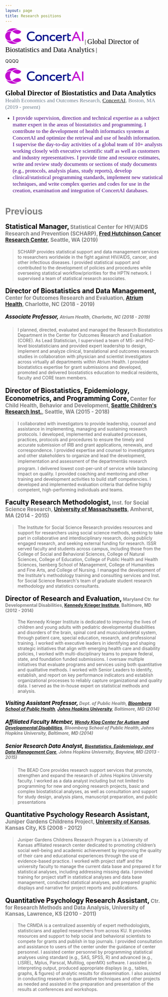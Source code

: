 ```yaml
---
layout: page
title: Research positions 
---
```


      
<img width="250" height="50" src="/assets/img/concertai2.png"> | <span style="color:black; font-family:Palatino; font-size:1.60em;">Global Director of Biostatistics and Data Analytics</span> | 


QQQQ

<p align="left">
  <img width="250" height="50" src="/assets/img/concertai2.png">
</p>    

<span style="color:black; font-family:Palatino; font-size:1.60em;">**Global Director of Biostatistics and Data Analytics**</span>     
<span style="color:slategrey; font-family:Palatino; font-size:1.25em;">Health Economics and Outcomes Research, [ConcertAI](https://www.concertai.com/), Boston, MA (2019 - present)</span>     
 
* <span style="color:Indigo; font-family:Palatino; font-size:1.25em;">I provide supervision, direction and technical expertise as a subject matter expert in the areas of biostatistics and programming. I contribute to the development of health informatics systems at ConcertAI and optimize the retrieval and use of health information. I supervise the day-to-day activities of a global team of 10+ analysts working closely with executive scientific staff as well as customers and industry representatives. I provide time and resource estimates, write and review study documents or sections of study documents (e.g., protocols, analysis plans, study reports), develop clinical/statistical programming standards, implement new statistical techniques, and write complex queries and codes for use in the creation, examination and integration of ConcertAI databases.</span> 

# <span style="color:grey">Previous</span> 
#### <span style="color:black; font-size:150%">**Statistical Manager**,</span> <span style="color:grey; font-size:120%"> Statistical Center for HIV/AIDS Research and Prevention (SCHARP), [Fred Hutchinson Cancer Research Center](http://www.fredhutch.org), Seattle, WA (2019)</span> 
  
> SCHARP provides statistical support and data management services to researchers worldwide in the fight against HIV/AIDS, cancer, and other infectious diseases. I provided statistical support and contributed to the development of policies and procedures while overseeing statistical workflow/priorities for the HPTN network. I supervised a team of statistical research associates.  

#### <span style="color:black; font-size:150%">**Director of Biostatistics and Data Management**,</span> <span style="color:grey; font-size:120%"> Center for Outcomes Research and Evaluation, [Atrium Health](https://atriumhealth.org), Charlotte, NC (2018 - 2019)</span>
##### <span style="color:black; font-size:120%">**Associate Professor**,</span> <span style="color:grey; font-size:100%">Atrium Health, Charlotte, NC (2018 - 2019)</span>   
  
> I planned, directed, evaluated and managed the Research Biostatistics Department in the Center for Outcomes Research and Evaluation (CORE). As Lead Statistician, I supervised a team of MS- and PhD-level biostatisticians and provided expert leadership to design, implement and analyze clinical, translational and outcomes research studies in collaboration with physician and scientist investigators across virtually all departments within Atrium Health. I provided biostatistics expertise for grant submissions and developed, promoted and delivered biostatistics education to medical residents, faculty and CORE team members.

#### <span style="color:black; font-size:150%">**Director of Biostatistics, Epidemiology, Econometrics, and Programming Core**,</span> <span style="color:grey; font-size:120%"> Center for Child Health, Behavior and Development, [Seattle Children's Research Inst.](https://www.seattlechildrens.org/research), Seattle, WA (2015 - 2018)</span>

> I collaborated with investigators to provide leadership, counsel and assistance in implementing, managing and sustaining research protocols. I developed, implemented and evaluated processes, practices, protocols and procedures to ensure the timely and accurate submission of IRB and grant applications, renewals, and correspondence. I provided expertise and counsel to investigators and other stakeholders to organize and lead the development, implementation and assessment of the departmentâs research program. I delivered lowest cost-per-unit of service while balancing impact on quality. I provided coaching and mentoring and other training and development activities to build staff competencies. I developed and implemented evaluation criteria that define highly competent, high-performing individuals and teams.

#### <span style="color:black; font-size:150%">**Faculty Research Methodologist**,</span> <span style="color:grey; font-size:120%"> Inst. for Social Science Research, [University of Massachusetts](https://www.umass.edu), Amherst, MA (2014 - 2015)</span>

> The Institute for Social Science Research provides resources and support for researchers using social science methods, seeking to take part in collaborative and interdisciplinary research, doing publicly engaged research, and seeking external funding for research. ISSR served faculty and students across campus, including those from the College of Social and Behavioral Sciences, College of Natural Sciences, College of Education, College of Public Health and Health Sciences, Isenberg School of Management, College of Humanities and Fine Arts, and College of Nursing. I managed the development of the Institute's methodology training and consulting services and Inst. for Social Science Research's team of graduate student research methodology and statistics consultants. 

#### <span style="color:black; font-size:150%">**Director of Research and Evaluation**,</span> <span style="color:grey; font-size:100%"> Maryland Ctr. for Developmental Disabilities, [Kennedy Krieger Institute](https://www.kennedykrieger.org), Baltimore, MD (2012 - 2014)</span>

> The Kennedy Krieger Institute is dedicated to improving the lives of children and young adults with pediatric developmental disabilities and disorders of the brain, spinal cord and musculoskeletal system, through patient care, special education, research, and professional training. I worked with executive leaders in identifying and shaping strategic initiatives that align with emerging health care and disability policies, I worked with multi-disciplinary teams to prepare federal, state, and foundation funded submissions. I oversaw multiple initiatives that evaluate programs and services using both quantitative and qualitative methods. I worked with Senior Leaders to identify, establish, and report on key performance indicators and establish organizational processes to reliably capture organizational and quality data. I served as the in-house expert on statistical methods and analysis.

##### <span style="color:black; font-size:120%">**Visiting Assistant Professor**,</span> <span style="color:grey; font-size:100%"> Dept. of Public Health, [Bloomberg School of Public Health](https://www.jhsph.edu/), [Johns Hopkins University](https://www.jhu.edu), Baltimore, MD (2014)</span>

##### <span style="color:black; font-size:120%">**Affiliated Faculty Member**,</span> <span style="color:grey; font-size:100%"> [Wendy Klag Center for Autism and Developmental Disabilities](https://www.jhsph.edu/research/centers-and-institutes/wendy-klag-center-for-autism-and-developmental-disabilities/), Bloomberg School of Public Health, Johns Hopkins University, Baltimore, MD (2014) </span>

##### <span style="color:black; font-size:120%">**Senior Research Data Analyst**,</span> <span style="color:grey; font-size:100%"> [Biostatistics, Epidemiology, and Data Management Core](http://beadcore.jhu.edu/), Johns Hopkins University, Bayview, MD (2013 - 2015) </span> 
  
> The BEAD Core provides research support services that promote, strengthen and expand the research of Johns Hopkins University faculty. I worked as a data analyst including but not limited to programming for new and ongoing research projects, basic and complex biostatistical analyses, as well as consultation and support for study design, analysis plans, manuscript preparation, and public presentations

#### <span style="color:black; font-size:150%">**Quantitative Psychology Research Assistant**,</span> <span style="color:grey; font-size:120%"> Juniper Gardens Childrens Project, [University of Kansas](https://www.ku.edu), Kansas City, KS (2008 - 2012)</span>

> Juniper Gardens Childrens Research Program is a University of Kansas affiliated research center dedicated to promoting children’s social well-being and academic achievement by improving the quality of their care and educational experiences through the use of evidence-based practice. I worked with project staff and the university faculty to manage the current data base and prepared it for statistical analyses, including addressing missing data. I provided training for project staff in statistical analyses and data base management, conducted statistical analyses, and prepared graphic displays and narrative for project reports and publications. 

#### <span style="color:black; font-size:150%">**Quantitative Psychology Research Assistant**,</span> <span style="color:grey; font-size:120%">  Ctr. for Research Methods and Data Analysis, University of Kansas, Lawrence, KS (2010 - 2011)</span>

> The CRMDA is a centralized assembly of expert methodologists, statisticians and applied researchers from across KU. It provides resources and support to help social and behavioral scientists to compete for grants and publish in top journals. I provided consultation and assistance to users of the center under the guidance of center personnel. I assisted center personnel by programming statistical analyses using standard (e.g., SAS, SPSS, R) and advanced (e.g., LISREL, Mplus, Parscal, Multilog, openMX) software. I assisted in interpreting output, produced appropriate displays (e.g., tables, graphs, & figures) of analytic results for dissemination. I also assisted in conducting research on quantitative techniques and other projects as needed and assisted in the preparation and presentation of the results at conferences and workshops. 
